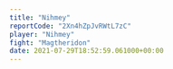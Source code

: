 ```yaml
---
title: "Nihmey"
reportCode: "2Xn4hZpJvRWtL7zC"
player: "Nihmey"
fight: "Magtheridon"
date: 2021-07-29T18:52:59.061000+00:00
---
```

